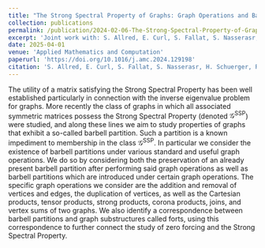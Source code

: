 ```yaml
---
title: "The Strong Spectral Property of Graphs: Graph Operations and Barbell Partitions"
collection: publications
permalink: /publication/2024-02-06-The-Strong-Spectral-Property-of-Graphs:-Graph-Operations-and-Barbell-Partitions
excerpt: 'Joint work with: S. Allred, E. Curl, S. Fallat, S. Nasserasr, H. Schuerger and P. K. Vishwakarma'
date: 2025-04-01
venue: 'Applied Mathematics and Computation'
paperurl: 'https://doi.org/10.1016/j.amc.2024.129198'
citation: 'S. Allred, E. Curl, S. Fallat, S. Nasserasr, H. Schuerger, R. R. Villagrán and P. K. Vishwakarma. &quot;The Strong Spectral Property of Graphs: Graph Operations and Barbell Partitions.&quot; <i>Graphs and Combinatorics</i>. 40, 20 (2024).'
---
```


The utility of a matrix satisfying the Strong Spectral Property has been well established particularly in connection with the inverse eigenvalue problem for graphs. More recently the class of graphs in which all associated symmetric matrices possess the Strong Spectral Property (denoted $\mathcal{G}^{\text{SSP}}$) were studied, and along these lines we aim to study properties of graphs that exhibit a so-called barbell partition. Such a partition is a known impediment to membership in the class $\mathcal{G}^{\text{SSP}}$. In particular we consider the existence of barbell partitions under various standard and useful graph operations. We do so by considering both the preservation of an already present barbell partition after performing said graph operations as well as barbell partitions which are introduced under certain graph operations. The specific graph operations we consider are the addition and removal of vertices and edges, the duplication of vertices, as well as the Cartesian products, tensor products, strong products, corona products, joins, and vertex sums of two graphs. We also identify a correspondence between barbell partitions and graph substructures called forts, using this correspondence to further connect the study of zero forcing and the Strong Spectral Property.

